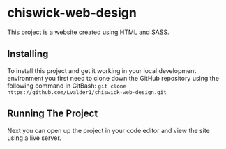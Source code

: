 # chiswick-web-design

This project is a website created using HTML and SASS. 

## Installing

To install this project and get it working in your local development environment you first need to clone down the GitHub repository using the following command in GitBash: `git clone https://github.com/Lvalder1/chiswick-web-design.git`

## Running The Project

Next you can open up the project in your code editor and view the site using a live server.